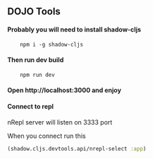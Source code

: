 ## **DOJO Tools**

#### Probably you will need to install shadow-cljs

```
    npm i -g shadow-cljs
```

#### Then run dev build

```
    npm run dev
```

#### Open http://localhost:3000 and enjoy


#### Connect to repl

nRepl server will listen on 3333 port

When you connect run this

```clojure
(shadow.cljs.devtools.api/nrepl-select :app)
```
